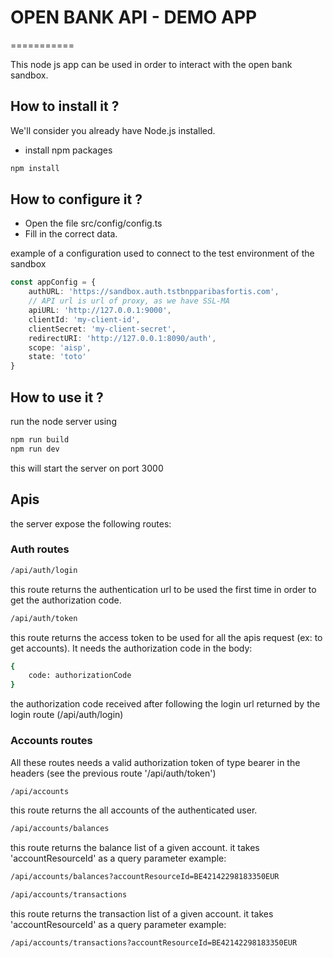 # OPEN BANK API - DEMO APP
===========

This node js app can be used in order to interact with the open bank sandbox.

## How to install it ?

We'll consider you already have Node.js installed.  

- install npm packages

```bash
npm install 
```

## How to configure it ?
- Open the file src/config/config.ts
- Fill in the correct data.

example of a configuration used to connect to the test environment of the sandbox

```typescript
const appConfig = {
    authURL: 'https://sandbox.auth.tstbnpparibasfortis.com',
    // API url is url of proxy, as we have SSL-MA
    apiURL: 'http://127.0.0.1:9000',
    clientId: 'my-client-id',
    clientSecret: 'my-client-secret',
    redirectURI: 'http://127.0.0.1:8090/auth',
    scope: 'aisp',
    state: 'toto'
}
```
## How to use it ?
run the node server using
```bash
npm run build
npm run dev
```
this will start the server on port 3000

## Apis
the server expose the following routes:
### Auth routes
```bash
/api/auth/login 
```
this route returns the authentication url to be used the first time in order to get the authorization code.

```bash 
/api/auth/token
```
this route returns the access token to be used for all the apis request (ex: to get accounts).
It needs the authorization code in the body:
```bash
{
    code: authorizationCode 
}
```
the authorization code received after following the login url returned by the login route (/api/auth/login)
### Accounts routes
All these routes needs a valid authorization token of type bearer in the headers (see the previous route '/api/auth/token')  
```bash
/api/accounts 
```
this route returns the all accounts of the authenticated user.
```bash
/api/accounts/balances
```
this route returns the balance list of a given account.
it takes 'accountResourceId' as a query parameter
example: 
```bash
/api/accounts/balances?accountResourceId=BE42142298183350EUR
```
```bash
/api/accounts/transactions
```
this route returns the transaction list of a given account.
it takes 'accountResourceId' as a query parameter
example: 
```bash
/api/accounts/transactions?accountResourceId=BE42142298183350EUR
```
